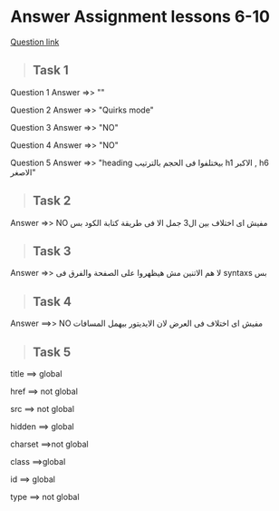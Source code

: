 # Answer Assignment lessons 6-10

[Question link](https://elzero.org/html-assignments-lesson-from-6-to-10/)

> ## Task 1

Question 1 Answer =>> "<!Doctype html>"

Question 2 Answer =>> "Quirks mode"

Question 3 Answer =>> "NO"

Question 4 Answer =>> "NO"

Question 5 Answer =>> "heading بيختلفوا فى الحجم  بالترتيب
h1 الاكبر , h6 الاصغر"

> ## Task 2

Answer =>> NO  مفيش اى اختلاف بين ال3 جمل الا فى طريقة كتابة الكود بس

> ## Task 3

Answer =>> لا هم الاتنين مش هيظهروا على الصفحة والفرق فى
syntaxs بس

> ## Task 4

Answer ==>> NO مفيش اى اختلاف فى العرض لان الايديتور بيهمل المسافات

> ## Task 5

title ==> global

href ==> not global

src ==> not global

hidden ==> global

charset ==>not global

class ==>global

id ==> global

type ==> not global
